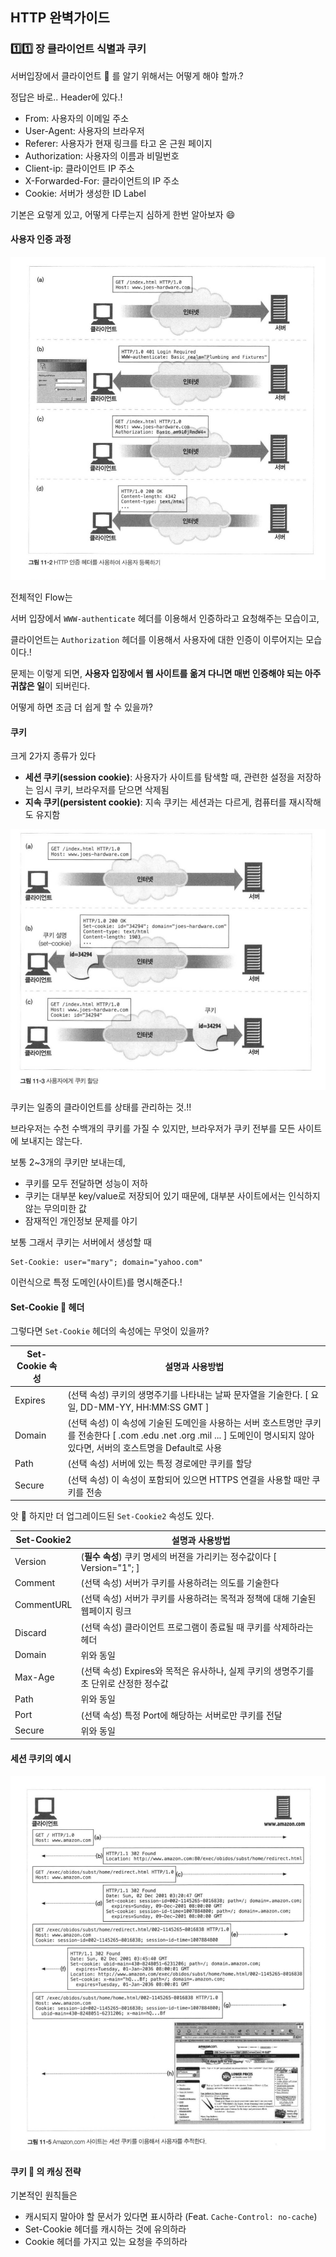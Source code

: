 ## HTTP 완벽가이드

### :one::one: 장 클라이언트 식별과 쿠키

서버입장에서 클라이언트 :customs: 를 알기 위해서는 어떻게 해야 할까.?  

정답은 바로.. Header에 있다.!  

* From: 사용자의 이메일 주소
* User-Agent: 사용자의 브라우저
* Referer: 사용자가 현재 링크를 타고 온 근원 페이지
* Authorization: 사용자의 이름과 비밀번호
* Client-ip: 클라이언트 IP 주소
* X-Forwarded-For: 클라이언트의 IP 주소
* Cookie: 서버가 생성한 ID Label

기본은 요렇게 있고, 어떻게 다루는지 심하게 한번 알아보자 :smile:   

#### 사용자 인증 과정

<div>
  <img src="img/auth.png" text-align="center" />
</div>


전체적인 Flow는  

서버 입장에서 `WWW-authenticate` 헤더를 이용해서 인증하라고 요청해주는 모습이고,  

클라이언트는 `Authorization` 헤더를 이용해서 사용자에 대한 인증이 이루어지는 모습이다.!    

문제는 이렇게 되면, **사용자 입장에서 웹 사이트를 옮겨 다니면 매번 인증해야 되는 아주 귀찮은 일**이 되버린다. 

어떻게 하면 조금 더 쉽게 할 수 있을까?  

#### 쿠키

크게 2가지 종류가 있다

* **세션 쿠키(session cookie)**: 사용자가 사이트를 탐색할 때, 관련한 설정을 저장하는 임시 쿠키, 브라우저를 닫으면 삭제됨
* **지속 쿠키(persistent cookie)**: 지속 쿠키는 세션과는 다르게, 컴퓨터를 재시작해도 유지함

<div>
  <img src="img/cookie.png" text-align="center" />
</div>



쿠키는 일종의 클라이언트를 상태를 관리하는 것.!!  

브라우저는 수천 수백개의 쿠키를 가질 수 있지만, 브라우저가 쿠키 전부를 모든 사이트에 보내지는 않는다. 

보통 2~3개의 쿠키만 보내는데,

* 쿠키를 모두 전달하면 성능이 저하
* 쿠키는 대부분 key/value로 저장되어 있기 때문에, 대부분 사이트에서는 인식하지 않는 무의미한 값
* 잠재적인 개인정보 문제를 야기

보통 그래서 쿠키는 서버에서 생성할 때

```text
Set-Cookie: user="mary"; domain="yahoo.com"
```

이런식으로 특정 도메인(사이트)를 명시해준다.!  

#### Set-Cookie :cookie: 헤더

그렇다면 `Set-Cookie` 헤더의 속성에는 무엇이 있을까?  

| Set-Cookie 속성 | 설명과 사용방법                                              |
| --------------- | ------------------------------------------------------------ |
| Expires         | (선택 속성) 쿠키의 생명주기를 나타내는 날짜 문자열을 기술한다. [ 요일, DD-MM-YY, HH:MM:SS GMT ] |
| Domain          | (선택 속성) 이 속성에 기술된 도메인을 사용하는 서버 호스트명만 쿠키를 전송한다 [ .com .edu .net .org .mil ... ] 도메인이 명시되지 않아있다면, 서버의 호스트명을 Default로 사용 |
| Path            | (선택 속성) 서버에 있는 특정 경로에만 쿠키를 할당            |
| Secure          | (선택 속성) 이 속성이 포함되어 있으면 HTTPS 연결을 사용할 때만 쿠키를 전송 |

앗 :loudspeaker: 하지만 더 업그레이드된 `Set-Cookie2` 속성도 있다. 

| Set-Cookie2 | 설명과 사용방법                                              |
| ----------- | ------------------------------------------------------------ |
| Version     | (**필수 속성**) 쿠키 명세의 버젼을 가리키는 정수값이다 [ Version="1"; ] |
| Comment     | (선택 속성) 서버가 쿠키를 사용하려는 의도를 기술한다         |
| CommentURL  | (선택 속성) 서버가 쿠키를 사용하려는 목적과 정책에 대해 기술된 웹페이지 링크 |
| Discard     | (선택 속성) 클라이언트 프로그램이 종료될 때 쿠키를 삭제하라는 헤더 |
| Domain      | 위와 동일                                                    |
| Max-Age     | (선택 속성) Expires와 목적은 유사하나, 실제 쿠키의 생명주기를 초 단위로 산정한 정수값 |
| Path        | 위와 동일                                                    |
| Port        | (선택 속성) 특정 Port에 해당하는 서버로만 쿠키를 전달        |
| Secure      | 위와 동일                                                    |

#### 세션 쿠키의 예시

<div>
  <img src="img/session.png" text-align="center" />
</div>



#### 쿠키 :cookie: 의 캐싱 전략

기본적인 원칙들은

* 캐시되지 말아야 할 문서가 있다면 표시하라 (Feat. `Cache-Control: no-cache`)
* Set-Cookie 헤더를 캐시하는 것에 유의하라
* Cookie 헤더를 가지고 있는 요청을 주의하라



